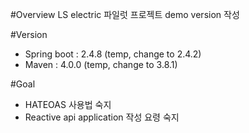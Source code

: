 #Overview
LS electric 파일럿 프로젝트 demo version 작성

#Version
* Spring boot : 2.4.8 (temp, change to 2.4.2)
* Maven : 4.0.0 (temp, change to 3.8.1)

#Goal
* HATEOAS 사용법 숙지  
* Reactive api application 작성 요령 숙지